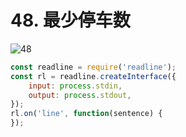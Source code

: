 # 48. 最少停车数
![48](/images/od/48.png)

```js
const readline = require('readline');
const rl = readline.createInterface({
    input: process.stdin,
    output: process.stdout,
});
rl.on('line', function(sentence) {
});
```


